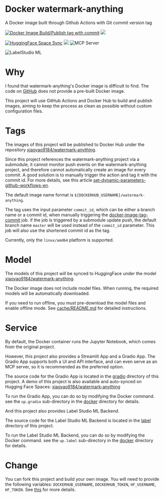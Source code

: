 # Docker watermark-anything

A Docker image built through Github Actions with Git commit version tag

[![Docker Image Build/Publish tag with commit](https://github.com/xiaoyao9184/docker-wam/actions/workflows/docker-image-tag-commit.yml/badge.svg)](https://github.com/xiaoyao9184/docker-wam/actions/workflows/docker-image-tag-commit.yml) [![](https://img.shields.io/docker/v/xiaoyao9184/watermark-anything)](https://hub.docker.com/r/xiaoyao9184/watermark-anything)

[![HuggingFace Space Sync](https://github.com/xiaoyao9184/docker-wam/actions/workflows/hf-space-sync.yml/badge.svg)](https://github.com/xiaoyao9184/docker-wam/actions/workflows/hf-space-sync.yml) [![](https://img.shields.io/badge/HuggingFace-space-ff9f44?logo=huggingface)](https://huggingface.co/spaces/xiaoyao9184/watermark-anything) ![](https://badge.mcpx.dev?type=server 'MCP Server')

![LabelStudio ML](https://img.shields.io/badge/LabelStudio-ML-ff7557?logo=data%3Aimage%2Fpng%3Bbase64%2CiVBORw0KGgoAAAANSUhEUgAAABgAAAAYCAYAAADgdz34AAAABmJLR0QA%2FwD%2FAP%2BgvaeTAAABhElEQVRIie2UzStEURjGf%2Bd%2BIFkoNc0sWAgLZUOS9ZSVBQvGwspCliym%2FAdTsiQpG1lpVuIfYMPCSKMoFkr5HBFFGM5rccPljnOnu%2BWps3ju%2Bzzv73bqXiXpoTl%2BSmRXTS%2FPB577I%2BlUD6j%2B4OBtSk1njz%2BsAzIWCClWACMAaC%2FZtaxFwA8oqS5Jp1ZDAE0hcyMgDvSWsyAaIFEPnUlz82gPDnIRAW4V1MXMzdOa0OUewNExNHG0lacuBj2DYP12cz61dkBLG%2BQ24DAPihFsvUZl4fYbQGWyBZkYqMABlA1V1WW9GY7jHdv1vMi9ymQLP2NWedui6x%2FwFwAyPpxA2d5XpTU8PsDLU3jztehl34qeF6tWxocTMjrq%2BmMObvHs091cwvIsNDRDMvgn%2Fqb9Hcitf3klC7hFqL3rBra%2BAKX08gzX52bA4715bgRcnMDqUlkLogGUusJ2d4xN%2FdqI1i3RACKbKrPUZypKOjUJZMIBwkyJej6siMg2qGDXVheh3X%2F59Q535W%2Fus0NULAAAAABJRU5ErkJggg%3D%3D)

# Why

I found that watermark-anything's Docker image is difficult to find.
The code on [GitHub](https://github.com/facebookresearch/watermark-anything) does not provide a pre-built Docker image.

This project will use GitHub Actions and Docker Hub to build and publish images,
aiming to keep the process as clean as possible without custom configuration files.

# Tags

The images of this project will be published to Docker Hub under the repository [xiaoyao9184/watermark-anything](https://hub.docker.com/r/xiaoyao9184/watermark-anything).

Since this project references the watermark-anything project via a submodule, it cannot monitor push events on the watermark-anything project, and therefore cannot automatically create an image for every commit.
A good solution is to manually trigger the action and tag it with the commit id. For more details, see this article [set-dynamic-parameters-github-workflows-en](https://damienaicheh.github.io/github/actions/2022/01/20/set-dynamic-parameters-github-workflows-en.html).

The default image name format is `${DOCKERHUB_USERNAME}/watermark-anything`.

The tag uses the input parameter `commit_id`,
which can be either a branch name or a commit id, 
when manually triggering the [docker-image-tag-commit](./.github/workflows/docker-image-tag-commit.yml) job.
if the job is triggered by a submodule update push,
the default branch name `master` will be used instead of the `commit_id` parameter.
This job will also use the shortened commit id as the tag.

Currently, only the `linux/amd64` platform is supported.

# Model

The models of this project will be synced to HuggingFace under the model [xiaoyao9184/watermark-anything](https://huggingface.co/xiaoyao9184/watermark-anything).

The Docker image does not include model files.
When running, the required models will be automatically downloaded.

If you need to run offline, you must pre-download the model files and enable offline mode.
See [cache/README.md](./cache/README.md) for detailed instructions.

# Service

By default, the Docker container runs the Jupyter Notebook, which comes from the original project.

However, this project also provides a Streamlit App and a Gradio App.
The Gradio App supports both a UI and API interface, and can even serve as an MCP server,
so it is recommended as the preferred option.

The source code for the Gradio App is located in the [gradio](./gradio) directory of this project.
A demo of this project is also available and auto-synced on Hugging Face Spaces: [xiaoyao9184/watermark-anything](https://huggingface.co/spaces/xiaoyao9184/watermark-anything)

To run the Gradio App, you can do so by modifying the Docker command. see the `up.gradio` sub-directory in the [docker](./docker) directory for details.

And this project also provides Label Studio ML Backend.

The source code for the Label Studio ML Backend is located in the [label](./label) directory of this project.

To run the Label Studio ML Backend, you can do so by modifying the Docker command. see the `up.label` sub-directory in the [docker](./docker) directory for details.

# Change

You can fork this project and build your own image. You will need to provide the following variables: `DOCKERHUB_USERNAME`, `DOCKERHUB_TOKEN`, `HF_USERNAME`, `HF_TOKEN`.
See [this](https://github.com/docker/login-action#docker-hub) for more details.
